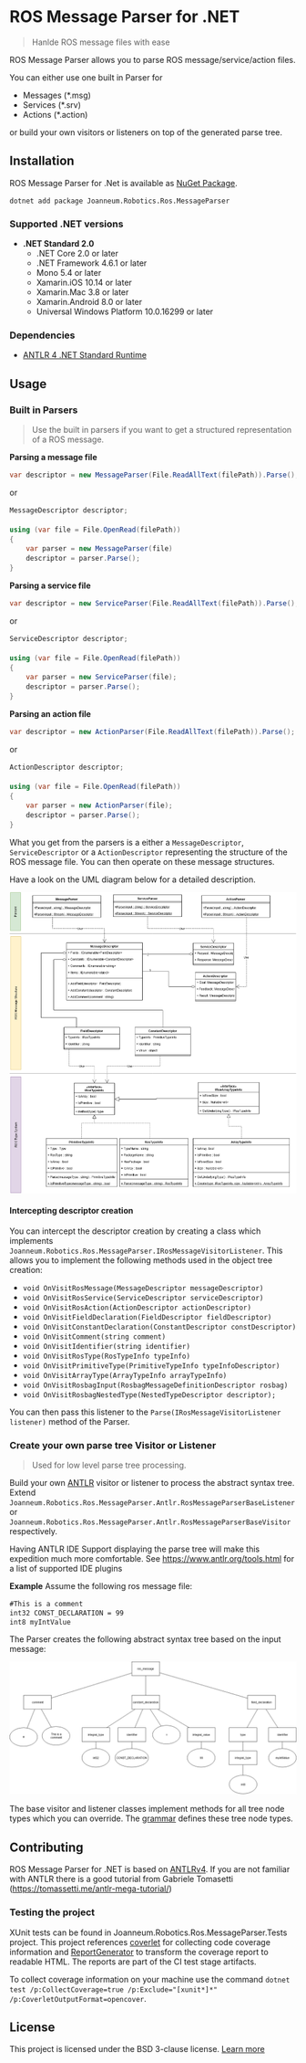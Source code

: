 # ROS Message Parser for .NET
> Hanlde ROS message files with ease

ROS Message Parser allows you to parse ROS message/service/action files.

You can either use one built in Parser for
* Messages (*.msg)
* Services (*.srv)
* Actions (*.action)

or build your own visitors or listeners on top of the generated parse tree.


## Installation

ROS Message Parser for .Net is available as [NuGet Package](https://www.nuget.org/packages/Joanneum.Robotics.Ros.MessageParser/).

```
dotnet add package Joanneum.Robotics.Ros.MessageParser
``` 

### Supported .NET versions
 
* **.NET Standard 2.0**
    * .NET Core 2.0 or later
    * .NET Framework 4.6.1 or later
    * Mono 5.4 or later
    * Xamarin.iOS 10.14 or later
    * Xamarin.Mac 3.8 or later
    * Xamarin.Android 8.0 or later
    * Universal Windows Platform 10.0.16299 or later

### Dependencies

* [ANTLR 4 .NET Standard Runtime](https://www.nuget.org/packages/Antlr4.Runtime.Standard/)

## Usage


### Built in Parsers

> Use the built in parsers if you want to get a structured representation of a ROS message.

**Parsing a message file**
```csharp
var descriptor = new MessageParser(File.ReadAllText(filePath)).Parse();
```
or
```csharp
MessageDescriptor descriptor;
            
using (var file = File.OpenRead(filePath))
{
    var parser = new MessageParser(file)
    descriptor = parser.Parse();
}
```

**Parsing a service file**
```csharp
var descriptor = new ServiceParser(File.ReadAllText(filePath)).Parse();
```
or
```csharp
ServiceDescriptor descriptor;
            
using (var file = File.OpenRead(filePath))
{
    var parser = new ServiceParser(file);
    descriptor = parser.Parse();
}
```

**Parsing an action file**
```csharp
var descriptor = new ActionParser(File.ReadAllText(filePath)).Parse();
```
or
```csharp
ActionDescriptor descriptor;
            
using (var file = File.OpenRead(filePath))
{
    var parser = new ActionParser(file);
    descriptor = parser.Parse();
}
```


What you get from the parsers is a either a `MessageDescriptor`, `ServiceDescriptor` or a `ActionDescriptor`
representing the structure of the ROS message file. You can then operate on these message structures.

Have a look on the UML diagram below for a detailed description.

![Message Parsers UML diagram](assets/ros-message-parser-descriptors.png)


#### Intercepting descriptor creation

You can intercept the descriptor creation by creating a class which implements `Joanneum.Robotics.Ros.MessageParser.IRosMessageVisitorListener`.
This allows you to implement the following methods used in the object tree creation:

* `void OnVisitRosMessage(MessageDescriptor messageDescriptor)`
* `void OnVisitRosService(ServiceDescriptor serviceDescriptor)`
* `void OnVisitRosAction(ActionDescriptor actionDescriptor)`
* `void OnVisitFieldDeclaration(FieldDescriptor fieldDescriptor)`
* `void OnVisitConstantDeclaration(ConstantDescriptor constDescriptor)`
* `void OnVisitComment(string comment)`
* `void OnVisitIdentifier(string identifier)`
* `void OnVisitRosType(RosTypeInfo typeInfo)`
* `void OnVisitPrimitiveType(PrimitiveTypeInfo typeInfoDescriptor)`
* `void OnVisitArrayType(ArrayTypeInfo arrayTypeInfo)`
* `void OnVisitRosbagInput(RosbagMessageDefinitionDescriptor rosbag)`
* `void OnVisitRosbagNestedType(NestedTypeDescriptor descriptor);`

You can then pass this listener to the `Parse(IRosMessageVisitorListener listener)` method of the Parser.


### Create your own parse tree Visitor or Listener

> Used for low level parse tree processing.

Build your own [ANTLR](https://www.antlr.org/) visitor or listener to process the abstract syntax tree. 
Extend `Joanneum.Robotics.Ros.MessageParser.Antlr.RosMessageParserBaseListener` or `Joanneum.Robotics.Ros.MessageParser.Antlr.RosMessageParserBaseVisitor` respectively.

Having ANTLR IDE Support displaying the parse tree will make this expedition much more comfortable. See https://www.antlr.org/tools.html for a list of supported IDE plugins

**Example**
Assume the following ros message file:

```
#This is a comment
int32 CONST_DECLARATION = 99
int8 myIntValue
```

The Parser creates the following abstract syntax tree based on the input message:

![Message Parsers UML diagram](assets/simple-message-tree.png) 

The base visitor and listener classes implement methods for all tree node types which you can override. 
The [grammar](Joanneum.Robotics.Ros.MessageParser/RosMessageParser.g4) defines these tree node types.


## Contributing

ROS Message Parser for .NET is based on [ANTLRv4](https://www.antlr.org/). 
If you are not familiar with ANTLR there is a good tutorial from Gabriele Tomasetti (https://tomassetti.me/antlr-mega-tutorial/)

### Testing the project

XUnit tests can be found in Joanneum.Robotics.Ros.MessageParser.Tests project. This project references [coverlet](https://github.com/tonerdo/coverlet) for collecting code coverage information and [ReportGenerator](https://github.com/danielpalme/ReportGenerator) to transform the coverage report to readable HTML. 
The reports are part of the CI test stage artifacts.

To collect coverage information on your machine use the command `dotnet test /p:CollectCoverage=true /p:Exclude="[xunit*]*" /p:CoverletOutputFormat=opencover`.

## License

This project is licensed under the BSD 3-clause license. [Learn more](https://choosealicense.com/licenses/bsd-3-clause/)